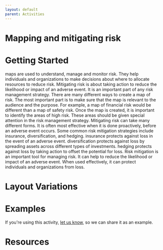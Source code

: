 ```yaml
---
layout: default
parent: Activities
---
```


# Mapping and mitigating risk

# Getting Started

maps are used to understand, manage and monitor risk. They help individuals and organizations to make decisions about where to allocate resources to reduce risk. Mitigating risk is about taking action to reduce the likelihood or impact of an adverse event. It is an important part of any risk management strategy. There are many different ways to create a map of risk. The most important part is to make sure that the map is relevant to the audience and the purpose. For example, a map of financial risk would be different than a map of safety risk. Once the map is created, it is important to identify the areas of high risk. These areas should be given special attention in the risk management strategy. Mitigating risk can take many different forms. It is often most effective when it is done proactively, before an adverse event occurs. Some common risk mitigation strategies include insurance, diversification, and hedging. insurance protects against loss in the event of an adverse event. diversification protects against loss by spreading assets across different types of investments. hedging protects against loss by taking action to offset the potential for loss. Risk mitigation is an important tool for managing risk. It can help to reduce the likelihood or impact of an adverse event. When used effectively, it can protect individuals and organizations from loss.

# Layout Variations
# Examples
If you're using this activity, [let us know](https://github.com/Standards-and-Practices/structured-rapid-development/issues/new?assignees=&labels=documentation&template=example-submission.md&title=Example+of+%5Byour+pattern+here%5D), so we can share it as an example.
# Resources